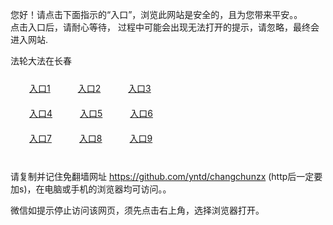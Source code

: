 您好！请点击下面指示的“入口”，浏览此网站是安全的，且为您带来平安。。 <br/>
点击入口后，请耐心等待， 过程中可能会出现无法打开的提示，请忽略，最终会进入网站. </br>

法轮大法在长春<br/>
<div style="padding:10px"><a style="margin:20px" target="_blank" href="https://d2pwpqljj8bm6v.cloudfront.net/2Qpsp?lgpywi" id="ccLink1" rel="nofollow">入口1</a> <a target="_blank" style="margin:20px" href="https://d1rx3brwjv0i9i.cloudfront.net/2Qpsp?ftgths" id="ccLink2" rel="nofollow">入口2</a> <a style="margin:20px" target="_blank" href="https://d3c4nvj2miqchu.cloudfront.net/2Qpsp?bvzgfh" id="ccLink3" rel="nofollow">入口3</a></div>

<div style="padding:10px" ><a style="margin:20px" target="_blank" href="https://d2pwpqljj8bm6v.cloudfront.net/2Qpsp?lgpywi" id="ccLink4" rel="nofollow">入口4</a> <a style="margin:20px" href="https://d1rx3brwjv0i9i.cloudfront.net/2Qpsp?ftgths" target="_blank" id="ccLink5" rel="nofollow">入口5</a> <a style="margin:20px" href="https://d3c4nvj2miqchu.cloudfront.net/2Qpsp?bvzgfh" target="_blank" id="ccLink6" rel="nofollow">入口6</a></div>

<div style="padding:10px"><a style="margin:20px" target="_blank" href="https://d2pwpqljj8bm6v.cloudfront.net/2Qpsp?lgpywi" id="ccLink7" rel="nofollow">入口7</a> <a style="margin:20px" href="https://d1rx3brwjv0i9i.cloudfront.net/2Qpsp?ftgths" target="_blank" id="ccLink8" rel="nofollow">入口8</a> <a style="margin:20px" target="_blank" href="https://d3c4nvj2miqchu.cloudfront.net/2Qpsp?bvzgfh" id="ccLink9" rel="nofollow">入口9</a></div>

<br/>



请复制并记住免翻墙网址 https://github.com/yntd/changchunzx (http后一定要加s)，在电脑或手机的浏览器均可访问。。<br/>

微信如提示停止访问该网页，须先点击右上角，选择浏览器打开。
